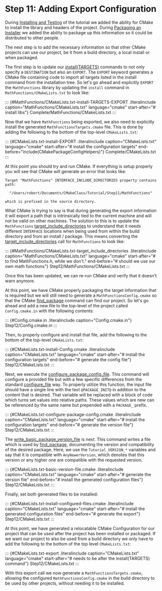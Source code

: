 # Step 11: Adding Export Configuration

During [Installing and Testing](./Installing%20and%20Testing.md)
of the tutorial we added the ability for CMake to install the library
and headers of the project. During
[Packaging an Installer](./Packaging%20an%20Installer.md) we
added the ability to package up this information so it could be
distributed to other people.

The next step is to add the necessary information so that other CMake
projects can use our project, be it from a build directory, a local
install or when packaged.

The first step is to update our [install(TARGETS)](https://cmake.org/cmake/help/latest/command/install(TARGETS).html#command:install(TARGETS)) commands to not only specify a `DESTINATION` but also an
`EXPORT`. The `EXPORT` keyword generates a CMake file containing code to
import all targets listed in the install command from the installation
tree. So let\'s go ahead and explicitly `EXPORT` the `MathFunctions`
library by updating the `install` command in
`MathFunctions/CMakeLists.txt` to look like:

::: {#MathFunctions/CMakeLists.txt-install-TARGETS-EXPORT .literalinclude caption="MathFunctions/CMakeLists.txt" language="cmake" start-after="# install libs"}
Complete/MathFunctions/CMakeLists.txt
:::

Now that we have `MathFunctions` being exported, we also need to
explicitly install the generated `MathFunctionsTargets.cmake` file. This
is done by adding the following to the bottom of the top-level
`CMakeLists.txt`:

::: {#CMakeLists.txt-install-EXPORT .literalinclude caption="CMakeLists.txt" language="cmake" start-after="# install the configuration targets" end-before="include(CMakePackageConfigHelpers)"}
Complete/CMakeLists.txt
:::

At this point you should try and run CMake. If everything is setup
properly you will see that CMake will generate an error that looks like:

``` console
Target "MathFunctions" INTERFACE_INCLUDE_DIRECTORIES property contains
path:

  "/Users/robert/Documents/CMakeClass/Tutorial/Step11/MathFunctions"

which is prefixed in the source directory.
```

What CMake is trying to say is that during generating the export
information it will export a path that is intrinsically tied to the
current machine and will not be valid on other machines. The solution to
this is to update the `MathFunctions`
[target_include_directories](https://cmake.org/cmake/help/latest/command/target_include_directories.html#command:target_include_directories) to
understand that it needs different `INTERFACE` locations when being used
from within the build directory and from an install / package. This
means converting the [target_include_directories](https://cmake.org/cmake/help/latest/command/target_include_directories.html#command:target_include_directories) call for `MathFunctions` to look like:

::: {#MathFunctions/CMakeLists.txt-target_include_directories .literalinclude caption="MathFunctions/CMakeLists.txt" language="cmake" start-after="# to find MathFunctions.h, while we don't." end-before="# should we use our own math functions"}
Step12/MathFunctions/CMakeLists.txt
:::

Once this has been updated, we can re-run CMake and verify that it
doesn\'t warn anymore.

At this point, we have CMake properly packaging the target information
that is required but we will still need to generate a
`MathFunctionsConfig.cmake` so that the CMake
[find_package](https://cmake.org/cmake/help/latest/command/find_package.html#command:find_package) command can find our
project. So let\'s go ahead and add a new file to the top-level of the
project called `Config.cmake.in` with the following contents:

::: {#Config.cmake.in .literalinclude caption="Config.cmake.in"}
Step12/Config.cmake.in
:::

Then, to properly configure and install that file, add the following to
the bottom of the top-level `CMakeLists.txt`:

::: {#CMakeLists.txt-install-Config.cmake .literalinclude caption="CMakeLists.txt" language="cmake" start-after="# install the configuration targets" end-before="# generate the config file"}
Step12/CMakeLists.txt
:::

Next, we execute the [configure_package_config_file](https://cmake.org/cmake/help/latest/command/configure_package_config_file.html#command:configure_package_config_file). This command will configure a provided file but with a
few specific differences from the standard
[configure_file](https://cmake.org/cmake/help/latest/command/configure_file.html#command:configure_file) way. To properly
utilize this function, the input file should have a single line with the
text `@PACKAGE_INIT@` in addition to the content that is desired. That
variable will be replaced with a block of code which turns set values
into relative paths. These values which are new can be referenced by the
same name but prepended with a `PACKAGE_` prefix.

::: {#CMakeLists.txt-configure-package-config.cmake .literalinclude caption="CMakeLists.txt" language="cmake" start-after="# install the configuration targets" end-before="# generate the version file"}
Step12/CMakeLists.txt
:::

The [write_basic_package_version_file](https://cmake.org/cmake/help/latest/command/write_basic_package_version_file.html#command:write_basic_package_version_file)
is next. This command writes a file which is used by
[find_package](https://cmake.org/cmake/help/latest/command/find_package.html#command:find_package), documenting the
version and compatibility of the desired package. Here, we use the
`Tutorial_VERSION_*` variables and say that it is compatible with
`AnyNewerVersion`, which denotes that this version or any higher one are
compatible with the requested version.

::: {#CMakeLists.txt-basic-version-file.cmake .literalinclude caption="CMakeLists.txt" language="cmake" start-after="# generate the version file" end-before="# install the generated configuration files"}
Step12/CMakeLists.txt
:::

Finally, set both generated files to be installed:

::: {#CMakeLists.txt-install-configured-files.cmake .literalinclude caption="CMakeLists.txt" language="cmake" start-after="# install the generated configuration files" end-before="# generate the export"}
Step12/CMakeLists.txt
:::

At this point, we have generated a relocatable CMake Configuration for
our project that can be used after the project has been installed or
packaged. If we want our project to also be used from a build directory
we only have to add the following to the bottom of the top level
`CMakeLists.txt`:

::: {#CMakeLists.txt-export .literalinclude caption="CMakeLists.txt" language="cmake" start-after="# needs to be after the install(TARGETS) command"}
Step12/CMakeLists.txt
:::

With this export call we now generate a `MathFunctionsTargets.cmake`,
allowing the configured `MathFunctionsConfig.cmake` in the build
directory to be used by other projects, without needing it to be
installed.
